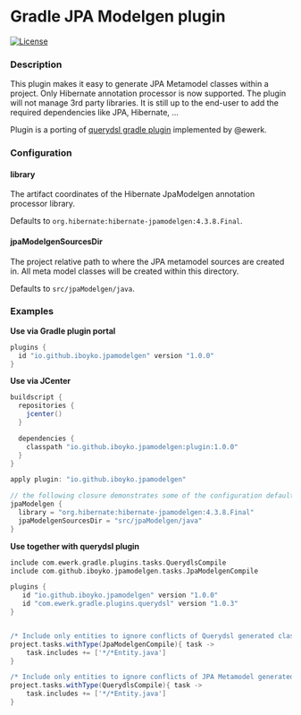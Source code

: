 # Gradle JPA Modelgen plugin

[![License](https://img.shields.io/badge/license-Apache%202-blue.svg)](#copyright-and-license)


### Description

This plugin makes it easy to generate JPA Metamodel classes within a project. 
Only Hibernate annotation processor is now supported. The plugin will not manage 3rd party libraries. 
It is still up to the end-user to add the required dependencies like JPA, Hibernate, ... 

Plugin is a porting of [querydsl gradle plugin](https://github.com/ewerk/gradle-plugins) implemented by @ewerk.

### Configuration

#### library
The artifact coordinates of the Hibernate JpaModelgen annotation processor library.

Defaults to `org.hibernate:hibernate-jpamodelgen:4.3.8.Final`.

#### jpaModelgenSourcesDir
The project relative path to where the JPA metamodel sources are created in. 
All meta model classes will be created within this directory.

Defaults to `src/jpaModelgen/java`.

### Examples

__Use via Gradle plugin portal__

```groovy
plugins {
  id "io.github.iboyko.jpamodelgen" version "1.0.0"
}
```

__Use via JCenter__

```groovy
buildscript {
  repositories {
    jcenter()
  }

  dependencies {
    classpath "io.github.iboyko.jpamodelgen:plugin:1.0.0"
  }
}

apply plugin: "io.github.iboyko.jpamodelgen"

// the following closure demonstrates some of the configuration defaults and is not necessary
jpaModelgen {
  library = "org.hibernate:hibernate-jpamodelgen:4.3.8.Final"
  jpaModelgenSourcesDir = "src/jpaModelgen/java"
}
```


__Use together with querydsl plugin__

```groovy
include com.ewerk.gradle.plugins.tasks.QuerydlsCompile
include com.github.iboyko.jpamodelgen.tasks.JpaModelgenCompile

plugins {
   id "io.github.iboyko.jpamodelgen" version "1.0.0"
   id "com.ewerk.gradle.plugins.querydsl" version "1.0.3"
}


/* Include only entities to ignore conflicts of Querydsl generated classes usage*/
project.tasks.withType(JpaModelgenCompile){ task ->
	task.includes += ['*/*Entity.java']
}

/* Include only entities to ignore conflicts of JPA Metamodel generated classes usage*/
project.tasks.withType(QuerydlsCompile){ task ->
	task.includes += ['*/*Entity.java']
}

```


